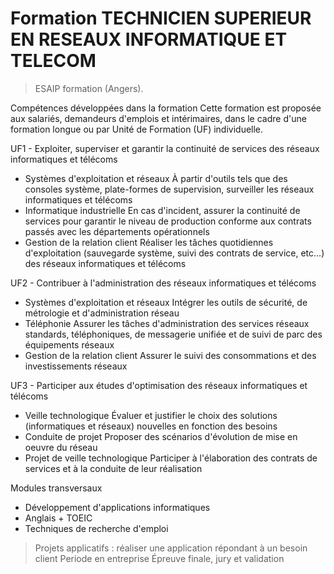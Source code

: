 # Formation TECHNICIEN SUPERIEUR EN RESEAUX INFORMATIQUE ET TELECOM

> ESAIP formation (Angers).

Compétences développées dans la formation
Cette formation est proposée aux salariés, demandeurs d'emplois et intérimaires, dans le cadre d'une formation longue ou par Unité de Formation (UF) individuelle.

UF1 - Exploiter, superviser et garantir la continuité de services des réseaux informatiques et télécoms 
- Systèmes d'exploitation et réseaux
À partir d'outils tels que des consoles système, plate-formes de supervision, surveiller les réseaux informatiques et télécoms
- Informatique industrielle 
En cas d'incident, assurer la continuité de services pour garantir le niveau de production conforme aux contrats passés avec les départements opérationnels
- Gestion de la relation client
Réaliser les tâches quotidiennes d'exploitation (sauvegarde système, suivi des contrats de service, etc...) des réseaux informatiques et télécoms 

UF2 - Contribuer à l'administration des réseaux informatiques et télécoms 
- Systèmes d'exploitation et réseaux 
Intégrer les outils de sécurité, de métrologie et d'administration réseau
- Téléphonie
Assurer les tâches d'administration des services réseaux standards, téléphoniques, de messagerie unifiée et de suivi de parc des équipements réseaux
- Gestion de la relation client
Assurer le suivi des consommations et des investissements réseaux 

UF3 - Participer aux études d'optimisation des réseaux informatiques et télécoms 
- Veille technologique
Évaluer et justifier le choix des solutions (informatiques et réseaux) nouvelles en fonction des besoins
- Conduite de projet 
Proposer des scénarios d'évolution de mise en oeuvre du réseau
- Projet de veille technologique
Participer à l'élaboration des contrats de services et à la conduite de leur réalisation 

Modules transversaux 
- Développement d'applications informatiques
- Anglais + TOEIC
- Techniques de recherche d'emploi 

> Projets applicatifs : réaliser une application répondant à un besoin client
> Periode en entreprise
> Épreuve finale, jury et validation
